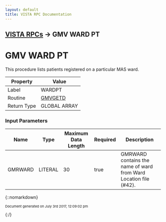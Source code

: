 ```yaml
---
layout: default
title: VISTA RPC Documentation
---
```


## [VISTA RPCs](TableOfContents) &#8594; GMV WARD PT
# GMV WARD PT

This procedure lists patients registered on a particular MAS ward.

Property | Value
--- | ---
Label | WARDPT
Routine | [GMVGETD](http://code.osehra.org/dox/Routine_GMVGETD_source.html)
Return Type | GLOBAL ARRAY


### Input Parameters

Name | Type | Maximum Data Length | Required | Description
--- | --- | --- | --- | ---
GMRWARD | LITERAL | 30 | true | GMRWARD contains the name of ward from Ward Location file (#42).



{::nomarkdown} <br/><p style="font-size: 11px">Document generated on July 3rd 2017, 12:09:02 pm</p>{:/}